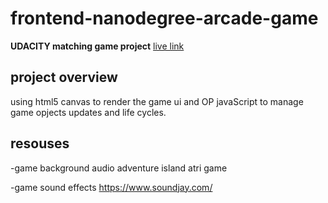 frontend-nanodegree-arcade-game
===============================


 **UDACITY matching game project** [live link](https://ahmedkorim.github.io/udamemoerygame/)
## project overview

using html5 canvas to render the game ui and OP javaScript to manage game opjects updates and life cycles.


## resouses
 -game background audio adventure island atri game
 
 -game sound effects https://www.soundjay.com/
